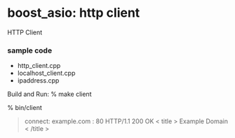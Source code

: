 boost_asio: http client
===============

HTTP Client  


### sample code
- http_client.cpp   
- localhost_client.cpp
- ipaddress.cpp

Build and Run:
% make client

% bin/client
> connect: example.com : 80
> HTTP/1.1 200 OK
>  < title > Example Domain < /title >


